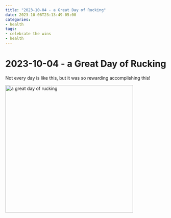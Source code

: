 ```yaml
---
title: "2023-10-04 - a Great Day of Rucking"
date: 2023-10-06T23:13:49-05:00
categories:
- health
tags:
- celebrate the wins
- health
---
```




# 2023-10-04 - a Great Day of Rucking

Not every day is like this, but it was so rewarding accomplishing this!

<img src="/images/2023-10-04-a-great-day-of-rucking.jpeg" alt="a great day of rucking" width="400" />


